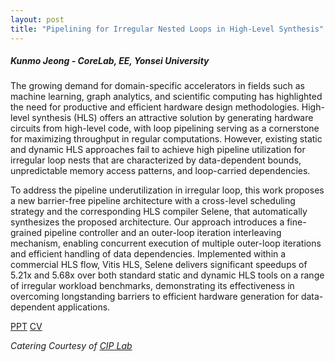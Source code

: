 ```yaml
---
layout: post
title: "Pipelining for Irregular Nested Loops in High-Level Synthesis"
---
```


<h5>
    Kunmo Jeong - CoreLab, EE, Yonsei University
</h5>

The growing demand for domain-specific accelerators in fields such as machine learning, graph analytics, and scientific computing has highlighted the need for productive and efficient hardware design methodologies. High-level synthesis (HLS) offers an attractive solution by generating hardware circuits from high-level code, with loop pipelining serving as a cornerstone for maximizing throughput in regular computations. However, existing static and dynamic HLS approaches fail to achieve high pipeline utilization for irregular loop nests that are characterized by data-dependent bounds, unpredictable memory access patterns, and loop-carried dependencies.

To address the pipeline underutilization in irregular loop, this work proposes a new barrier-free pipeline architecture with a cross-level scheduling strategy and the corresponding HLS compiler Selene, that automatically synthesizes the proposed architecture.
Our approach introduces a fine-grained pipeline controller and an outer-loop iteration interleaving mechanism, enabling concurrent execution of multiple outer-loop iterations and efficient handling of data dependencies. Implemented within a commercial HLS flow, Vitis HLS, Selene delivers significant speedups of 5.21x and 5.68x over both standard static and dynamic HLS tools on a range of irregular workload benchmarks, demonstrating its effectiveness in overcoming longstanding barriers to efficient hardware generation for data-dependent applications.

[PPT]()
[CV](https://drive.google.com/file/d/1IG1NWoyJ24GH4STSgbjlvPzWq7McVdJ2/view?usp=sharing)

<i>
    Catering Courtesy of <a href="https://www.ciplab.kr/">CIP Lab</a>
</i>
